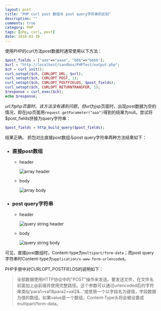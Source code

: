 ```yaml
---
layout: post
title: "PHP curl post 数组与 post query字符串的区别"
description: ""
comments: true
category: PHP
tags: [php, curl, post]
date: 2016-03-30
---
```


使用PHP的curl方法post数据时通常使用以下方法：

```php
$post_fields = ["aaa"=>"aaaa", "bbb"=>"bbbb"];
$url = "http://localhost/sandbox/PHPTest/output.php";
$ch = curl_init();
curl_setopt($ch, CURLOPT_URL, $url);
curl_setopt($ch, CURLOPT_POST, 1);
curl_setopt($ch, CURLOPT_POSTFIELDS, $post_fields);
curl_setopt($ch, CURLOPT_RETURNTRANSFER, 1);
$response = curl_exec($ch);
echo $response;
```

$url为php页面时，该方法没有遇到问题，但$url为jsp页面时，出现post数据为空的情况，即在jsp页面用`request.getParameter("aaa")`得到的结果为null。尝试将$post_fields拼接为query字符串：

```php
$post_fields = http_build_query($post_fields);
```

结果正确。
抓包对比直接post数组与post query字符串两种方法结果如下：

- ### 直接post数组
    - header

        ![array header](http://leoyoung07.github.io/blog/img/2016-03-30-differences-between-post-array-and-query-string-with-php-curl/1.png)
    - body

        ![array body](http://leoyoung07.github.io/blog/img/2016-03-30-differences-between-post-array-and-query-string-with-php-curl/2.png)

- ### post query字符串
    - header

        ![query string header](http://leoyoung07.github.io/blog/img/2016-03-30-differences-between-post-array-and-query-string-with-php-curl/3.png)
    - body

        ![query string body](http://leoyoung07.github.io/blog/img/2016-03-30-differences-between-post-array-and-query-string-with-php-curl/4.png)

可见，直接post数组时，Content-type为`multipart/form-data`；而post query字符串时Content-type为`application/x-www-form-urlencoded`。

PHP手册中对CURLOPT_POSTFIELDS的说明如下：

> 全部数据使用HTTP协议中的"POST"操作来发送。要发送文件，在文件名前面加上@前缀并使用完整路径。这个参数可以通过urlencoded后的字符串类似'para1=val1&para2=val2&...'或使用一个以字段名为键值，字段数据为值的数组。如果value是一个数组，Content-Type头将会被设置成multipart/form-data。